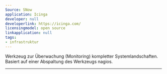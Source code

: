 ```yaml
---
Source: SNow
application: Icinga
developer: null
developerlink: https://icinga.com/
licensingmodel: open source
linkapplication: null
tags:
- infrastruktur
---
```

Werkzeug zur Überwachung (Monitoring) kompletter Systemlandschaften. Basiert auf einer Abspaltung des Werkzeugs nagios.

---

